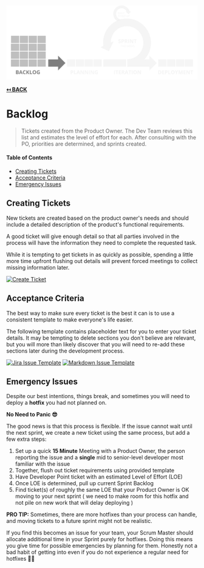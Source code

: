 ![Scrum Process](img/backlog.png)

**[↤ BACK](../README.md)**

Backlog
===

> Tickets created from the Product Owner. The Dev Team reviews this list and estimates the level of effort for each. After consulting with the PO, priorities are determined, and sprints created.

#### Table of Contents

* [Creating Tickets](#creating-tickets)
* [Acceptance Criteria](#acceptance-criteria)
* [Emergency Issues](#emergency-issues)

Creating Tickets
---

New tickets are created based on the product owner's needs and should include a detailed description of the product's functional requirements.

A good ticket will give enough detail so that all parties involved in the process will have the information they need to complete the requested task.

While it is tempting to get tickets in as quickly as possible, spending a little more time upfront flushing out details will prevent forced meetings to collect missing information later.

[![Create Ticket](https://img.shields.io/badge/JIRA-Create_Ticket-blue.svg?style=for-the-badge&logo=atlassian)](#change-this-url)

Acceptance Criteria
---

The best way to make sure every ticket is the best it can is to use a consistent template to make everyone's life easier.

The following template contains placeholder text for you to enter your ticket details. It may be tempting to delete sections you don't believe are relevant, but you will more than likely discover that you will need to re-add these sections later during the development process.

[![Jira Issue Template](https://img.shields.io/badge/JIRA-Template-blue.svg?style=for-the-badge&logo=atlassian)](issue-template.txt) [![Markdown Issue Template](https://img.shields.io/badge/MARKDOWN-Template-blue.svg?style=for-the-badge&logo=markdown)](issue-template.md)

Emergency Issues
---

Despite our best intentions, things break, and sometimes you will need to deploy a **hotfix** you had not planned on.

**No Need to Panic 😎**

The good news is that this process is flexible.  If the issue cannot wait until the next sprint, we create a new ticket using the same process, but add a few extra steps:

1. Set up a quick **15 Minute** Meeting with a Product Owner, the person reporting the issue and a **single** mid to senior-level developer most familiar with the issue
2. Together, flush out ticket requirements using provided template
3. Have Developer Point ticket with an estimated Level of Effort (LOE)
4. Once LOE is determined, pull up current Sprint Backlog
5. Find ticket(s) of roughly the same LOE that your Product Owner is OK moving to your next sprint ( we need to make room for this hotfix and not pile on new work that will delay deploying )

**PRO TIP:**  Sometimes, there are more hotfixes than your process can handle, and moving tickets to a future sprint might not be realistic.

If you find this becomes an issue for your team, your Scrum Master should allocate additional time in your Sprint purely for hotfixes.  Doing this means you give time for possible emergencies by planning for them.  Honestly not a bad habit of getting into even if you do not experience a regular need for hotfixes 👍🏽
